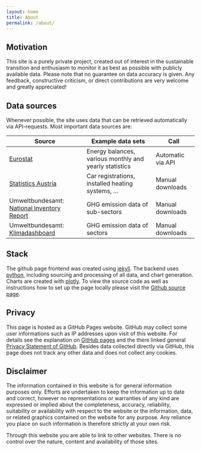 ```yaml
---
layout: home 
title: About 
permalink: /about/
---
```



<h2> Motivation </h2> 
This site is a purely private project, created out of interest in the sustainable transition and enthusiasm to monitor it as best as possible with publicly available data. Please note that no guarantee on data accuracy is given. Any feedback, constructive criticism, or direct contributions are very welcome and greatly appreciated! 


<h2> Data sources </h2> 
Whenever possible, the site uses data that can be retrieved automatically via API-requests. Most important data sources are: 

|Source   | Example data sets | Call |   
|---|---|---|
| <a href = "https://ec.europa.eu/eurostat/data/database">Eurostat</a>   | Energy balances, various monthly and yearly statistics |  Automatic via API |
| <a href = "https://www.statistik.at/statistiken">Statistics Austria</a> | Car registrations, installed heating systems, ...| Manual downloads |
| Umweltbundesamt: <a href = "https://www.umweltbundesamt.at/studien-reports/publikationsdetail?pub_id=2474&cHash=682457cf175c26a3d9639b6ef68c1c3b">National Inventory Report</a> | GHG emission data of sub-sectors | Manual downloads |
| Umweltbundesamt: <a href = "https://www.umweltbundesamt.at/klima/dashboard">Klimadashboard</a> | GHG emission data of sectors | Manual downloads |

<h2> Stack </h2> 
The github page frontend was created using <a href = "https://jekyllrb.com/">jekyll</a>. The backend uses <a href = "https://www.python.org/">python</a>, including sourcing and processing of all data, and chart generation. Charts are created with <a href = "https://plotly.com/python/">plotly</a>. To view the source code as well as instructions how to set up the page locally please visit the <a class="page-link" href =  "{{ site.repo_name | escape }}">Github source page</a>. 

<h2> Privacy </h2> 
This page is hosted as a GitHub Pages website. GitHub may collect some user informations such as IP addresses upon visit of this website. For details see the explanation on <a href ="https://docs.github.com/en/pages/getting-started-with-github-pages/about-github-pages#data-collection">GitHub pages</a> and the there linked general <a href = "https://docs.github.com/en/site-policy/privacy-policies/github-general-privacy-statement">Privacy Statement of GitHub</a>. Besides data collected directly via GitHub, this page does not track any other data and does not collect any cookies. 


<h2> Disclaimer </h2>
The information contained in this website is for general information purposes only. Efforts are undertaken to keep the information up to date and correct, however no representations or warranties of any kind are expressed or implied about the completeness, accuracy, reliability, suitability or availability with respect to the website or the information, data, or related graphics contained on the website for any purpose. Any reliance you place on such information is therefore strictly at your own risk.

Through this website you are able to link to other websites. There is no control over the nature, content and availability of those sites.